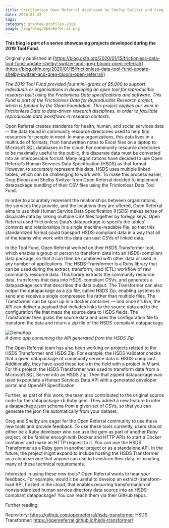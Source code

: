 ```yaml
---
title: Frictionless Open Referral developed by Shelby Switzer and Greg Bloom
date: 2020-01-22
tags:
category: grantee-profiles-2019
image: /img/blog/OpenReferral.png
---
```


**This blog is part of a series showcasing projects developed during the 2019 Tool Fund.**
<!-- more -->
Originally published at [https://blog.okfn.org/2020/01/15/frictionless-data-tool-fund-update-shelby-switzer-and-greg-bloom-open-referral/](https://blog.okfn.org/2020/01/15/frictionless-data-tool-fund-update-shelby-switzer-and-greg-bloom-open-referral/)

*The 2019 Tool Fund provided four mini-grants of $5,000 to support individuals or organisations in developing an open tool for reproducible research built using the Frictionless Data specifications and software. This Fund is part of the Frictionless Data for Reproducible Research project, which is funded by the Sloan Foundation. This project applies our work in Frictionless Data to data-driven research disciplines, in order to facilitate reproducible data workflows in research contexts.*

Open Referral creates standards for health, human, and social services data -- the data found in community resource directories used to help find resources for people in need. In many organizations, this data lives in a multitude of formats, from handwritten notes to Excel files on a laptop to Microsoft SQL databases in the cloud. For community resource directories to be maximally useful to the public, this disparate data must be converted  into an interoperable format. Many organizations have decided to use Open Referral’s  Human Services Data Specification (HSDS) as that format. However, to accurately represent this data, HSDS uses multiple linked tables, which can be challenging to work with. To make this process easier, Greg Bloom and Shelby Switzer from Open Referral decided to implement datapackage bundling of their CSV files using the Frictionless Data Tool Fund. 

In order to accurately represent the relationships between organizations, the services they provide, and the locations they are offered, Open Referral aims to use their Human Service Data Specification (HSDS) makes sense of disparate data by linking multiple CSV files together by foreign keys.  Open Referral used Frictionless Data’s datapackage to specify the tables’ contents and relationships in a single machine-readable file, so that this standardized format could transport HSDS-compliant data in a way that all of the teams who work with this data can use: CSVs of linked data. 

In the Tool Fund, Open Referral worked on their HSDS Transformer tool, which enables a group or person to transform data into an HSDS-compliant data package, so that it can then be combined with other data or used in any number of applications. The HSDS-Transformer is a Ruby library that can be used during the extract, transform, load (ETL) workflow of raw community resource data. This library extracts the community resource data, transforms that data into HSDS-compliant CSVs, and generates a datapackage.json that describes the data output. The Transformer can also output the datapackage as a zip file, called HSDS Zip, enabling systems to send and receive a single compressed file rather than multiple files. The Transformer can be spun up in a docker container — and once it’s live, the API can deliver a payload that includes links to the source data and to the configuration file that maps the source data to HSDS fields. The Transformer then grabs the source data and uses the configuration file to transform the data and return a zip file of the HSDS-compliant datapackage. 

![DemoApp](./OR.png) <br/> *A demo app consuming the API generated from the HSDS Zip*

The Open Referral team has also been working on projects related to the HSDS Transformer and HSDS Zip. For example, the HSDS Validator checks that a given datapackage of community service data is HSDS-compliant.  Additionally, they have used these tools in the field with a project in Miami. For this project, the HSDS Transformer was used to transform data from a Microsoft SQL Server into an HSDS Zip. Then that zipped datapackage was used to populate a Human Services Data API with a generated developer portal and OpenAPI Specification.  

Further, as part of this work, the team also contributed to the original source code for the datapackage-rb Ruby gem. They added a new feature to infer a datapackage.json schema from a given set of CSVs, so that you can generate the json file automatically from your dataset.

Greg and Shelby are eager for the Open Referral community to use these new tools and provide feedback.  To use these tools currently, users should either be a Ruby developer who can use the gem as part of another Ruby project, or be familiar enough with Docker and HTTP APIs to start a Docker container and make an HTTP request to it. You can use the HSDS Transformer as a Ruby gem in another project or as a standalone API. In the future, the project might expand to include hosting the HSDS Transformer as a cloud service that anyone can use to transform their data, eliminating many of these technical requirements.

Interested in using these new tools? Open Referral wants to hear your feedback. For example, would it be useful to develop an extract-transform-load API, hosted in the cloud, that enables recurring transformation of nonstandardized human service directory data source into an HSDS-compliant datapackage? You can reach them via their GitHub repos.

Further reading:

Repository: https://github.com/openreferral/hsds-transformer
HSDS Transformer: https://openreferral.github.io/hsds-transformer/ 
